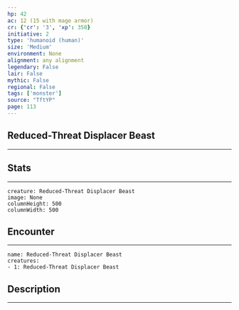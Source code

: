 ```yaml
---
hp: 42
ac: 12 (15 with mage armor)
cr: {'cr': '3', 'xp': 350}
initiative: 2
type: 'humanoid (human)'    
size: 'Medium'
environment: None
alignment: any alignment
legendary: False
lair: False
mythic: False
regional: False
tags: ['monster']
source: "TftYP"
page: 113
---
```


## Reduced-Threat Displacer Beast
---



## Stats
---

```statblock
creature: Reduced-Threat Displacer Beast
image: None
columnHeight: 500
columnWidth: 500
```

## Encounter
---

```encounter-table
name: Reduced-Threat Displacer Beast
creatures:
- 1: Reduced-Threat Displacer Beast
```

## Description
---





